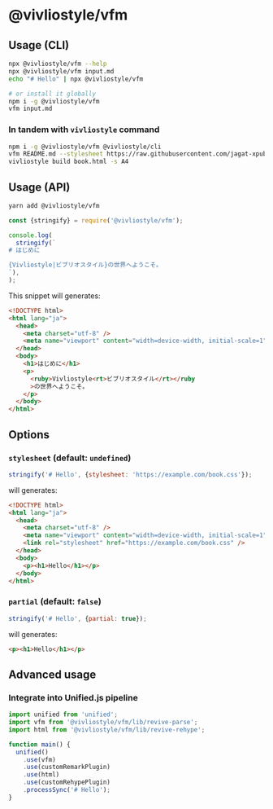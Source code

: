 # @vivliostyle/vfm

## Usage (CLI)

```bash
npx @vivliostyle/vfm --help
npx @vivliostyle/vfm input.md
echo "# Hello" | npx @vivliostyle/vfm

# or install it globally
npm i -g @vivliostyle/vfm
vfm input.md
```

### In tandem with `vivliostyle` command

```bash
npm i -g @vivliostyle/vfm @vivliostyle/cli
vfm README.md --stylesheet https://raw.githubusercontent.com/jagat-xpub/cosmology/gh-pages/css/scholarly.css > book.html
vivliostyle build book.html -s A4
```

## Usage (API)

```bash
yarn add @vivliostyle/vfm
```

```js
const {stringify} = require('@vivliostyle/vfm');

console.log(
  stringify(`
# はじめに

{Vivliostyle|ビブリオスタイル}の世界へようこそ。
`),
);
```

This snippet will generates:

```html
<!DOCTYPE html>
<html lang="ja">
  <head>
    <meta charset="utf-8" />
    <meta name="viewport" content="width=device-width, initial-scale=1" />
  </head>
  <body>
    <h1>はじめに</h1>
    <p>
      <ruby>Vivliostyle<rt>ビブリオスタイル</rt></ruby
      >の世界へようこそ。
    </p>
  </body>
</html>
```

## Options

### `stylesheet` (default: `undefined`)

```js
stringify('# Hello', {stylesheet: 'https://example.com/book.css'});
```

will generates:

```html
<!DOCTYPE html>
<html lang="ja">
  <head>
    <meta charset="utf-8" />
    <meta name="viewport" content="width=device-width, initial-scale=1" />
    <link rel="stylesheet" href="https://example.com/book.css" />
  </head>
  <body>
    <p><h1>Hello</h1></p>
  </body>
</html>
```

### `partial` (default: `false`)

```js
stringify('# Hello', {partial: true});
```

will generates:

```html
<p><h1>Hello</h1></p>
```

## Advanced usage

### Integrate into Unified.js pipeline

```js
import unified from 'unified';
import vfm from '@vivliostyle/vfm/lib/revive-parse';
import html from '@vivliostyle/vfm/lib/revive-rehype';

function main() {
  unified()
    .use(vfm)
    .use(customRemarkPlugin)
    .use(html)
    .use(customRehypePlugin)
    .processSync('# Hello');
}
```
